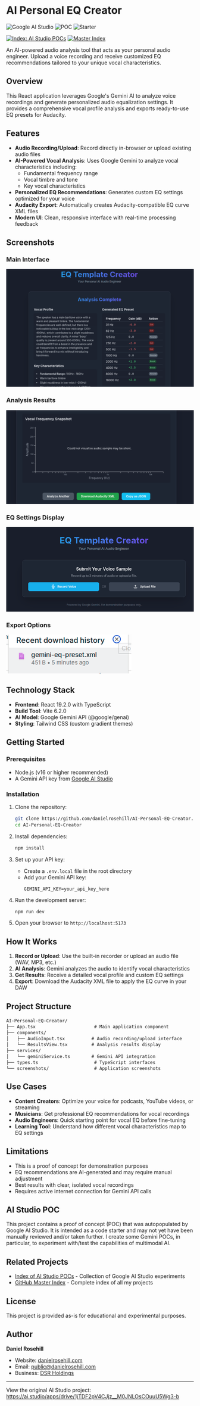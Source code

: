 # AI Personal EQ Creator

![Google AI Studio](https://img.shields.io/badge/Google%20AI%20Studio-4285F4?style=for-the-badge&logo=google&logoColor=white)
![POC](https://img.shields.io/badge/POC-Proof%20of%20Concept-orange?style=for-the-badge)
![Starter](https://img.shields.io/badge/Starter-Project-green?style=for-the-badge)

[![Index: AI Studio POCs](https://img.shields.io/badge/Index-AI%20Studio%20POCs-blue?style=flat-square)](https://github.com/danielrosehill/Gemini-Vibe-Coding-Projects)
[![Master Index](https://img.shields.io/badge/Master-Index-purple?style=flat-square)](https://github.com/danielrosehill/Github-Master-Index)

An AI-powered audio analysis tool that acts as your personal audio engineer. Upload a voice recording and receive customized EQ recommendations tailored to your unique vocal characteristics.

## Overview

This React application leverages Google's Gemini AI to analyze voice recordings and generate personalized audio equalization settings. It provides a comprehensive vocal profile analysis and exports ready-to-use EQ presets for Audacity.

## Features

- **Audio Recording/Upload**: Record directly in-browser or upload existing audio files
- **AI-Powered Vocal Analysis**: Uses Google Gemini to analyze vocal characteristics including:
  - Fundamental frequency range
  - Vocal timbre and tone
  - Key vocal characteristics
- **Personalized EQ Recommendations**: Generates custom EQ settings optimized for your voice
- **Audacity Export**: Automatically creates Audacity-compatible EQ curve XML files
- **Modern UI**: Clean, responsive interface with real-time processing feedback

## Screenshots

### Main Interface
![Main interface showing audio input options](screenshots/1)

### Analysis Results
![Vocal profile analysis results](screenshots/2)

### EQ Settings Display
![Detailed EQ settings and recommendations](screenshots/4)

### Export Options
![Export interface for Audacity XML](screenshots/3)

## Technology Stack

- **Frontend**: React 19.2.0 with TypeScript
- **Build Tool**: Vite 6.2.0
- **AI Model**: Google Gemini API (@google/genai)
- **Styling**: Tailwind CSS (custom gradient themes)

## Getting Started

### Prerequisites

- Node.js (v16 or higher recommended)
- A Gemini API key from [Google AI Studio](https://ai.google.dev/)

### Installation

1. Clone the repository:
   ```bash
   git clone https://github.com/danielrosehill/AI-Personal-EQ-Creator.git
   cd AI-Personal-EQ-Creator
   ```

2. Install dependencies:
   ```bash
   npm install
   ```

3. Set up your API key:
   - Create a `.env.local` file in the root directory
   - Add your Gemini API key:
     ```
     GEMINI_API_KEY=your_api_key_here
     ```

4. Run the development server:
   ```bash
   npm run dev
   ```

5. Open your browser to `http://localhost:5173`

## How It Works

1. **Record or Upload**: Use the built-in recorder or upload an audio file (WAV, MP3, etc.)
2. **AI Analysis**: Gemini analyzes the audio to identify vocal characteristics
3. **Get Results**: Receive a detailed vocal profile and custom EQ settings
4. **Export**: Download the Audacity XML file to apply the EQ curve in your DAW

## Project Structure

```
AI-Personal-EQ-Creator/
├── App.tsx                      # Main application component
├── components/
│   ├── AudioInput.tsx          # Audio recording/upload interface
│   └── ResultsView.tsx         # Analysis results display
├── services/
│   └── geminiService.ts        # Gemini API integration
├── types.ts                     # TypeScript interfaces
└── screenshots/                 # Application screenshots
```

## Use Cases

- **Content Creators**: Optimize your voice for podcasts, YouTube videos, or streaming
- **Musicians**: Get professional EQ recommendations for vocal recordings
- **Audio Engineers**: Quick starting point for vocal EQ before fine-tuning
- **Learning Tool**: Understand how different vocal characteristics map to EQ settings

## Limitations

- This is a proof of concept for demonstration purposes
- EQ recommendations are AI-generated and may require manual adjustment
- Best results with clear, isolated vocal recordings
- Requires active internet connection for Gemini API calls

## AI Studio POC

This project contains a proof of concept (POC) that was autopopulated by Google AI Studio. It is intended as a code starter and may not yet have been manually reviewed and/or taken further. I create some Gemini POCs, in particular, to experiment with/test the capabilities of multimodal AI.

## Related Projects

- [Index of AI Studio POCs](https://github.com/danielrosehill/Gemini-Vibe-Coding-Projects) - Collection of Google AI Studio experiments
- [GitHub Master Index](https://github.com/danielrosehill/Github-Master-Index) - Complete index of all my projects

## License

This project is provided as-is for educational and experimental purposes.

## Author

**Daniel Rosehill**
- Website: [danielrosehill.com](https://danielrosehill.com)
- Email: public@danielrosehill.com
- Business: [DSR Holdings](https://dsrholdings.cloud)

---

View the original AI Studio project: https://ai.studio/apps/drive/1jTDF2pV4CJjz__M0JNLOsCOuuU5Wg3-b
